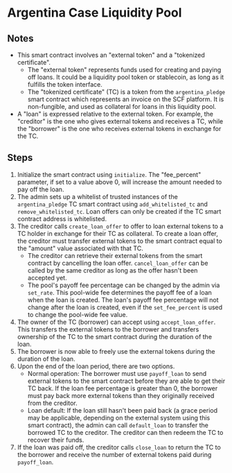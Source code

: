 # Argentina Case Liquidity Pool

## Notes
* This smart contract involves an "external token" and a "tokenized certificate". 
    * The "external token" represents funds used for creating and paying off loans. It could be a liquidity pool token or stablecoin, as long as it fulfills the token interface.
    * The "tokenized certificate" (TC) is a token from the `argentina_pledge` smart contract which represents an invoice on the SCF platform. It is non-fungible, and used as collateral for loans in this liquidity pool.
* A "loan" is expressed relative to the external token. For example, the "creditor" is the one who gives external tokens and receives a TC, while the "borrower" is the one who receives external tokens in exchange for the TC. 

## Steps
1. Initialize the smart contract using `initialize`. The "fee_percent" parameter, if set to a value above 0, will increase the amount needed to pay off the loan. 
2. The admin sets up a whitelist of trusted instances of the `argentina_pledge` TC smart contract using `add_whitelisted_tc` and `remove_whitelisted_tc`. Loan offers can only be created if the TC smart contract address is whitelisted.
3. The creditor calls `create_loan_offer` to offer to loan external tokens to a TC holder in exchange for their TC as collateral. To create a loan offer, the creditor must transfer external tokens to the smart contract equal to the "amount" value associated with that TC.
    * The creditor can retrieve their external tokens from the smart contract by cancelling the loan offer. `cancel_loan_offer` can be called by the same creditor as long as the offer hasn't been accepted yet.
    * The pool's payoff fee percentage can be changed by the admin via `set_rate`. This pool-wide fee determines the payoff fee of a loan when the loan is created. The loan's payoff fee percentage will not change after the loan is created, even if the `set_fee_percent` is used to change the pool-wide fee value.
4. The owner of the TC (borrower) can accept using `accept_loan_offer`. This transfers the external tokens to the borrower and transfers ownership of the TC to the smart contract during the duration of the loan.
5. The borrower is now able to freely use the external tokens during the duration of the loan. 
6. Upon the end of the loan period, there are two options.
    * Normal operation: The borrower must use `payoff_loan` to send external tokens to the smart contract before they are able to get their TC back. If the loan fee percentage is greater than 0, the borrower must pay back more external tokens than they originally received from the creditor. 
    * Loan default: If the loan still hasn't been paid back (a grace period may be applicable, depending on the external system using this smart contract), the admin can call `default_loan` to transfer the borrowed TC to the creditor. The creditor can then redeem the TC to recover their funds.
7. If the loan was paid off, the creditor calls `close_loan` to return the TC to the borrower and receive the number of external tokens paid during `payoff_loan`. 
